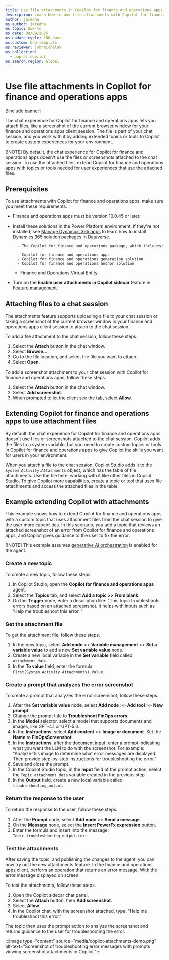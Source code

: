 ```yaml
---
title: Use file attachments in Copilot for finance and operations apps
description: Learn how to use file attachments with Copilot for finance and operations apps
author: jaredha
ms.author: jaredha
ms.topic: how-to
ms.date: 09/09/2025
ms.update-cycle: 180-days
ms.custom: bap-template
ms.reviewer: johnmichalak
ms.collection:
  - bap-ai-copilot
ms.search.region: Global
---
```


# Use file attachments in Copilot for finance and operations apps

[!include [banner](../includes/banner.md)]

The chat experience for Copilot for finance and operations apps lets you attach files, like a screenshot of the current browser window for your finance and operations apps client session. The file is part of your chat session, and you work with it by adding extended topics or tools to Copilot to create custom experiences for your environment.

[!NOTE] By default, the chat experience for Copilot for finance and operations apps doesn't use the files or screenshots attached to the chat session. To use the attached files, extend Copilot for finance and operations apps with topics or tools needed for user experiences that use the attached files.

## Prerequisites

To use attachments with Copilot for finance and operations apps, make sure you meet these requirements:
- Finance and operations apps must be version 10.0.45 or later.
- Install these solutions in the Power Platform environment. If they're not installed, see [Manage Dynamics 365 apps](/power-platform/admin/manage-apps) to learn how to install Dynamics 365 solution packages in Dataverse.

        - The Copilot for finance and operations package, which includes:

        - Copilot for finance and operations apps
        - Copilot for finance and operations generation solution
        - Copilot for finance and operations anchor solution

    - Finance and Operations Virtual Entity

- Turn on the **Enable user attachments in Copilot sidecar** feature in [Feature management](../../fin-ops/get-started/feature-management/feature-management-overview.md).

## Attaching files to a chat session

The attachments feature supports uploading a file to your chat session or taking a screenshot of the current browser window in your finance and operations apps client session to attach to the chat session.

To add a file attachment to the chat session, follow these steps.

1. Select the **Attach** button in the chat window.
1. Select **Browse...**.
1. Go to the file location, and select the file you want to attach.
1. Select **Open**.

To add a screenshot attachment to your chat session with Copilot for finance and operations apps, follow these steps.

1. Select the **Attach** button in the chat window.
1. Select **Add screenshot**.
1. When prompted to let the client see the tab, select **Allow**.

## Extending Copilot for finance and operations apps to use attachment files

By default, the chat experience for Copilot for finance and operations apps doesn't use files or screenshots attached to the chat session. Copilot adds the files to a system variable, but you need to create custom topics or tools in Copilot for finance and operations apps to give Copilot the skills you want for users in your environment.

When you attach a file to the chat session, Copilot Studio adds it to the `System.Activity.Attachments` object, which has the table of file attachments. Use the file here, working with it like other files in Copilot Studio. To give Copilot more capabilities, create a topic or tool that uses file attachments and access the attached files in the table.

## Example extending Copilot with attachments

This example shows how to extend Copilot for finance and operations apps with a custom topic that uses attachment files from the chat session to give the user more capabilities. In this scenario, you add a topic that reviews an attached screenshot of an error from Copilot for finance and operations apps, and Copilot gives guidance to the user to fix the error.

[!NOTE] This example assumes [generative AI orchestration](/microsoft-copilot-studio/advanced-generative-actions) is enabled for the agent.

### Create a new topic

To create a new topic, follow these steps.

1. In Copilot Studio, open the **Copilot for finance and operations apps** agent.
1. Select the **Topics** tab, and select **Add a topic >> From blank**.
1. On the **Trigger** node, enter a description like: "This topic troubleshoots errors based on an attached screenshot. It helps with inputs such as 'Help me troubleshoot this error.'"

### Get the attachment file

To get the attachment file, follow these steps.

1. In the new topic, select **Add node** >> **Variable management** >> **Set a variable value** to add a new **Set variable value** node.
1. Create a new local variable in the **Set variable** field called `attachment_data`.
1. In the **To value** field, enter the formula `First(System.Activity.Attachments).Value`.

### Create a prompt that analyzes the error screenshot

To create a prompt that analyzes the error screenshot, follow these steps.

1. After the **Set variable value** node, select **Add node** >> **Add tool** >> **New prompt**.
1. Change the prompt title to **Troubleshoot FinOps errors**.
1. In the **Model** selector, select a model that supports documents and images, like GPT-4.1 or GPT-5.0.
1. In the **Instructions**, select **Add content** >> **Image or document**. Set the **Name** to **FinOpsScreenshot**.
1. In the **Instructions**, after the document input, enter a prompt indicating what you want the LLM to do with the screenshot. For example: "Analyze this image to determine what error messages are displayed. Then provide step-by-step instructions for troubleshooting the error."
1. Save and close the prompt.
1. In the Copilot Studio topic, in the **Input** field of the prompt action, select the `Topic.attachment_data` variable created in the previous step.
1. In the **Output** field, create a new local variable called `troubleshooting_output`.

### Return the response to the user

To return the response to the user, follow these steps.

1. After the **Prompt** node, select **Add node** >> **Send a message**.
1. On the **Message** node, select the **Insert PowerFx expression** button.
1. Enter the formula and insert into the message: `Topic.troubleshooting_output.text`.

### Test the attachments

After saving the topic, and publishing the changes to the agent, you can now try out the new attachments feature. In the finance and operations apps client, perform an operation that returns an error message. With the error message displayed on screen:

To test the attachments, follow these steps.

1. Open the Copilot sidecar chat panel.
1. Select the **Attach** button, then **Add screenshot**.
1. Select **Allow**.
1. In the Copilot chat, with the screenshot attached, type: "Help me troubleshoot this error."

The topic then uses the prompt action to analyze the screenshot and returns guidance to the user for troubleshooting the error.

:::image type="content" source="media/copilot-attachments-demo.png" alt-text="Screenshot of troubleshooting error messages with prompts viewing screenshot attachments in Copilot.":::
